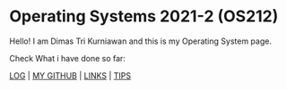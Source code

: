 # Operating Systems 2021-2 (OS212)
Hello! I am Dimas Tri Kurniawan and this is my Operating System page.

Check What i have done so far:

[LOG](TXT/mylog.txt) | [MY GITHUB](https://github.com/dhekmass12) | [LINKS](https://github.com/dhekmass12/os212/blob/master/links.md) | [TIPS](https://github.com/dhekmass12/os212/blob/master/tips.md)
